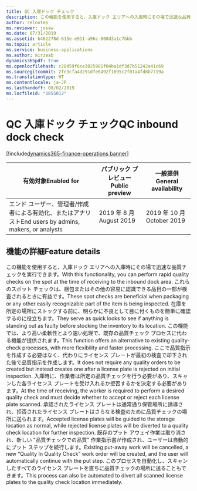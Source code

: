 ```yaml
---
title: QC 入庫ドック チェック
description: この機能を使用すると、入庫ドック エリアへの入庫時にその場で迅速な品質チェックを実行できます。
author: relnotes
ms.reviewer: josaw
ms.date: 07/31/2019
ms.assetid: b462278d-615e-e911-a96c-000d3a1c7bbb
ms.topic: article
ms.service: business-applications
ms.author: mirzaab
dynamics365pdf: true
ms.openlocfilehash: c28d59f6ce3825981f04ba1df3d7b51242a41c69
ms.sourcegitcommit: 2fe3cfa4d291dfe6492f1095c2f01a4fd8b7719a
ms.translationtype: HT
ms.contentlocale: ja-JP
ms.lasthandoff: 08/02/2019
ms.locfileid: "1855012"
---
```

# <a name="qc-inbound-dock-check"></a><span data-ttu-id="c13a9-103">QC 入庫ドック チェック</span><span class="sxs-lookup"><span data-stu-id="c13a9-103">QC inbound dock check</span></span>
[!include[dynamics365-finance-operations banner](../includes/dynamics365-finance-operations.md)]

| <span data-ttu-id="c13a9-104">有効対象</span><span class="sxs-lookup"><span data-stu-id="c13a9-104">Enabled for</span></span>    |  <span data-ttu-id="c13a9-105">パブリック プレビュー</span><span class="sxs-lookup"><span data-stu-id="c13a9-105">Public preview</span></span> | <span data-ttu-id="c13a9-106">一般提供</span><span class="sxs-lookup"><span data-stu-id="c13a9-106">General availability</span></span> | 
| ---------- | ---------- |---------- |
|<span data-ttu-id="c13a9-107">エンド ユーザー、管理者/作成者による有効化、またはアナリスト</span><span class="sxs-lookup"><span data-stu-id="c13a9-107">End users by admins, makers, or analysts</span></span>|<span data-ttu-id="c13a9-108">2019 年 8 月</span><span class="sxs-lookup"><span data-stu-id="c13a9-108">August 2019</span></span>| <span data-ttu-id="c13a9-109">2019 年 10 月</span><span class="sxs-lookup"><span data-stu-id="c13a9-109">October 2019</span></span>|






## <a name="feature-details"></a><span data-ttu-id="c13a9-110">機能の詳細</span><span class="sxs-lookup"><span data-stu-id="c13a9-110">Feature details</span></span>
<!--feature detail start -->
<span data-ttu-id="c13a9-111">この機能を使用すると、入庫ドック エリアへの入庫時にその場で迅速な品質チェックを実行できます。</span><span class="sxs-lookup"><span data-stu-id="c13a9-111">With this functionality, you can perform rapid quality checks on the spot at the time of receiving to the inbound dock area.</span></span> <span data-ttu-id="c13a9-112">これらのスポット チェックは、梱包またはその他の容易に認識できる品目の一部が検査されるときに有益です。</span><span class="sxs-lookup"><span data-stu-id="c13a9-112">These spot checks are beneficial when packaging or any other easily recognizable part of the item is being inspected.</span></span> <span data-ttu-id="c13a9-113">在庫を所定の場所にストックする前に、明らかに不良として目に付くものを簡単に確認するのに役立ちます。</span><span class="sxs-lookup"><span data-stu-id="c13a9-113">They serve as quick looks to see if anything is standing out as faulty before stocking the inventory to its location.</span></span> <span data-ttu-id="c13a9-114">この機能では、より高い柔軟性とより速い処理で、既存の品質チェック プロセスに代わる機能が提供されます。</span><span class="sxs-lookup"><span data-stu-id="c13a9-114">This function offers an alternative to existing quality-check processes, with more flexibility and faster processing.</span></span> <span data-ttu-id="c13a9-115">ここで品質指示を作成する必要はなく、代わりにライセンス プレートが最初の検査で却下された後で品質指示を作成します。</span><span class="sxs-lookup"><span data-stu-id="c13a9-115">It does not require any quality orders to be created but instead creates one after a license plate is rejected on initial inspection.</span></span> <span data-ttu-id="c13a9-116">入庫時に、作業者は所定の品質チェックを行う必要があり、スキャンした各ライセンス プレートを受け入れるか拒否するかを決定する必要があります。</span><span class="sxs-lookup"><span data-stu-id="c13a9-116">At the time of receiving, the worker is required to perform a desired quality check and must decide whether to accept or reject each license plate scanned.</span></span> <span data-ttu-id="c13a9-117">承認されたライセンス プレートは通常通り保管場所に誘導され、拒否されたライセンス プレートはさらなる検査のために品質チェックの場所に送られます。</span><span class="sxs-lookup"><span data-stu-id="c13a9-117">Accepted license plates will be guided to the storage location as normal, while rejected license plates will be diverted to a quality check location for further inspection.</span></span> <span data-ttu-id="c13a9-118">既存のプット アウェイ作業は取り消され、新しい "品質チェックでの品質" 作業指示書が作成され、ユーザーは自動的にプット ステップを続行します。</span><span class="sxs-lookup"><span data-stu-id="c13a9-118">Existing put-away work will be cancelled, a new “Quality In Quality Check” work order will be created, and the user will automatically continue with the put step.</span></span> <span data-ttu-id="c13a9-119">このプロセスを自動化し、スキャンしたすべてのライセンス プレートを直ちに品質チェックの場所に送ることもできます。</span><span class="sxs-lookup"><span data-stu-id="c13a9-119">This process can also be automated to divert all scanned license plates to the quality check location immediately.</span></span>
<!--feature detail end -->











